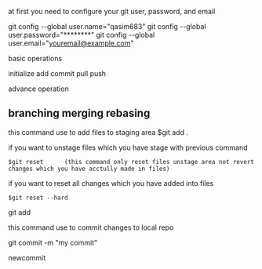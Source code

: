 
at first you need to configure your git user, password, and email

git config --global user.name="qasim683"
git config --global user.password="********"
git config --global user.email="youremail@example.com"


basic operations 

initialize
add
commit
pull
push

advance operation

branching 
merging
rebasing
--------------------------------------------
this command use to add files to staging area
    $git add .

if you want to unstage files which you have stage with previous command

    $git reset      (this command only reset files unstage area not revert changes which you have acctully made in files)
if you want to reset all changes which you have added into files

    $git reset --hard
    
git add <file-name>   

this command use to commit changes to local repo

git commit -m "my commit"

newcommit 